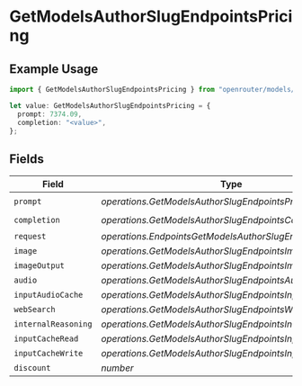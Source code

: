 # GetModelsAuthorSlugEndpointsPricing

## Example Usage

```typescript
import { GetModelsAuthorSlugEndpointsPricing } from "openrouter/models/operations";

let value: GetModelsAuthorSlugEndpointsPricing = {
  prompt: 7374.09,
  completion: "<value>",
};
```

## Fields

| Field                                                      | Type                                                       | Required                                                   | Description                                                |
| ---------------------------------------------------------- | ---------------------------------------------------------- | ---------------------------------------------------------- | ---------------------------------------------------------- |
| `prompt`                                                   | *operations.GetModelsAuthorSlugEndpointsPrompt*            | :heavy_check_mark:                                         | N/A                                                        |
| `completion`                                               | *operations.GetModelsAuthorSlugEndpointsCompletion*        | :heavy_check_mark:                                         | N/A                                                        |
| `request`                                                  | *operations.EndpointsGetModelsAuthorSlugEndpointsRequest*  | :heavy_minus_sign:                                         | N/A                                                        |
| `image`                                                    | *operations.GetModelsAuthorSlugEndpointsImage*             | :heavy_minus_sign:                                         | N/A                                                        |
| `imageOutput`                                              | *operations.GetModelsAuthorSlugEndpointsImageOutput*       | :heavy_minus_sign:                                         | N/A                                                        |
| `audio`                                                    | *operations.GetModelsAuthorSlugEndpointsAudio*             | :heavy_minus_sign:                                         | N/A                                                        |
| `inputAudioCache`                                          | *operations.GetModelsAuthorSlugEndpointsInputAudioCache*   | :heavy_minus_sign:                                         | N/A                                                        |
| `webSearch`                                                | *operations.GetModelsAuthorSlugEndpointsWebSearch*         | :heavy_minus_sign:                                         | N/A                                                        |
| `internalReasoning`                                        | *operations.GetModelsAuthorSlugEndpointsInternalReasoning* | :heavy_minus_sign:                                         | N/A                                                        |
| `inputCacheRead`                                           | *operations.GetModelsAuthorSlugEndpointsInputCacheRead*    | :heavy_minus_sign:                                         | N/A                                                        |
| `inputCacheWrite`                                          | *operations.GetModelsAuthorSlugEndpointsInputCacheWrite*   | :heavy_minus_sign:                                         | N/A                                                        |
| `discount`                                                 | *number*                                                   | :heavy_minus_sign:                                         | N/A                                                        |